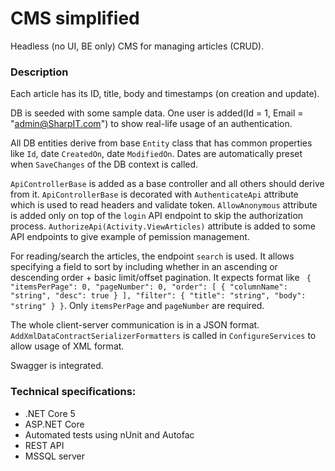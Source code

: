 ﻿# CMS simplified
Headless (no UI, BE only) CMS for managing articles (CRUD).

### Description
Each article has its ID, title, body and timestamps (on creation and update). 

DB is seeded with some sample data. One user is added(Id = 1, Email = "admin@SharpIT.com") to show real-life usage of an authentication.

All DB entities derive from base ```Entity``` class that has common properties like ```Id```, date ```CreatedOn```, date ```ModifiedOn```. Dates are automatically preset when ```SaveChanges``` of the DB context is called.

```ApiControllerBase``` is added as a base controller and all others should derive from it. ```ApiControllerBase``` is decorated with ```AuthenticateApi``` attribute which is used to read headers and validate token.
```AllowAnonymous``` attribute is added only on top of the ```login``` API endpoint to skip the authorization process.
```AuthorizeApi(Activity.ViewArticles)``` attribute is added to some API endpoints to give example of pemission management.

For reading/search the articles, the endpoint ```search``` is used. It allows specifying a field to sort by including whether in an ascending or descending order + basic limit/offset pagination. It expects format like ```
{
  "itemsPerPage": 0,
  "pageNumber": 0,
  "order": [
    {
      "columnName": "string",
      "desc": true
    }
  ],
  "filter": {
    "title": "string",
    "body": "string"
  }
}```. Only ```itemsPerPage``` and ```pageNumber``` are required.

The whole client-server communication is in a JSON format. ```AddXmlDataContractSerializerFormatters``` is called in ```ConfigureServices``` to allow usage of XML format.

Swagger is integrated.

### Technical specifications:
* .NET Core 5
* ASP.NET Core
* Automated tests using nUnit and Autofac
* REST API
* MSSQL server
